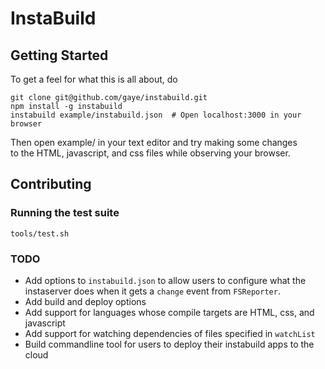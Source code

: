 
# InstaBuild

## Getting Started

To get a feel for what this is all about, do  

    git clone git@github.com/gaye/instabuild.git
    npm install -g instabuild
    instabuild example/instabuild.json  # Open localhost:3000 in your browser

Then open example/ in your text editor and try making some changes  
to the HTML, javascript, and css files while observing your browser.

## Contributing

### Running the test suite

`tools/test.sh`

### TODO

+ Add options to `instabuild.json` to allow users to configure what the  
instaserver does when it gets a `change` event from `FSReporter`.
+ Add build and deploy options
+ Add support for languages whose compile targets are HTML, css, and javascript
+ Add support for watching dependencies of files specified in `watchList`
+ Build commandline tool for users to deploy their instabuild apps to the cloud
